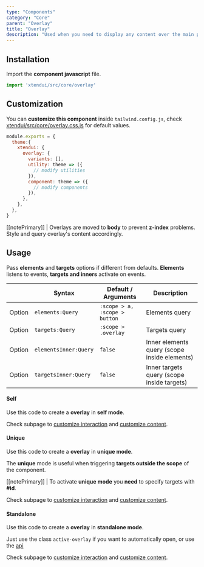 ```yaml
---
type: "Components"
category: "Core"
parent: "Overlay"
title: "Overlay"
description: "Used when you need to display any content over the main page."
---
```


## Installation

Import the **component javascript** file.

```jsx
import 'xtendui/src/core/overlay'
```

## Customization

You can **customize this component** inside `tailwind.config.js`, check [xtendui/src/core/overlay.css.js](https://github.com/minimit/xtendui/blob/master/src/core/overlay.css.js) for default values.

```jsx
module.exports = {
  theme:{
    xtendui: {
      overlay: {
        variants: [],
        utility: theme => ({
          // modify utilities
        }),
        component: theme => ({
          // modify components
        }),
      },
    },
  },
}
```

[[notePrimary]]
| Overlays are moved to **body** to prevent **z-index** problems. Style and query overlay's content accordingly.

## Usage

Pass **elements** and **targets** options if different from defaults. **Elements** listens to events, **targets and inners** activate on events.

<div class="table-scroll">

|                         | Syntax                                    | Default / Arguments                       | Description                   |
| ----------------------- | ----------------------------------------- | ----------------------------- | ----------------------------- |
| Option                  | `elements:Query`                          | `:scope > a, :scope > button`        | Elements query            |
| Option                  | `targets:Query`                          | `:scope > .overlay`        | Targets query            |
| Option                  | `elementsInner:Query`                          | `false`        | Inner elements query (scope inside elements)            |
| Option                  | `targetsInner:Query`                          | `false`        | Inner targets query (scope inside targets)     

</div>

#### Self

Use this code to create a **overlay** in **self mode**.

<demo>
  <demovanilla src="vanilla/components/core/overlay/usage-self">
  </demovanilla>
</demo>

Check subpage to [customize interaction](/components/core/overlay/interaction) and [customize content](/components/core/overlay/content).

#### Unique

Use this code to create a **overlay** in **unique mode**.

The **unique** mode is useful when triggering **targets outside the scope** of the component.

[[notePrimary]]
| To activate **unique mode** you **need** to specify targets with **#id**.

<demo>
  <demovanilla src="vanilla/components/core/overlay/usage-unique">
  </demovanilla>
</demo>

Check subpage to [customize interaction](/components/core/overlay/interaction) and [customize content](/components/core/overlay/content).

#### Standalone

Use this code to create a **overlay** in **standalone mode**.

Just use the class `active-overlay` if you want to automatically open, or use the [api](/components/core/overlay/api)

<demo>
  <div class="gatsby_demo_item toggle" data-iframe="iframe/components/core/overlay/usage-standalone">
  </div>
</demo>

Check subpage to [customize interaction](/components/core/overlay/interaction) and [customize content](/components/core/overlay/content).
